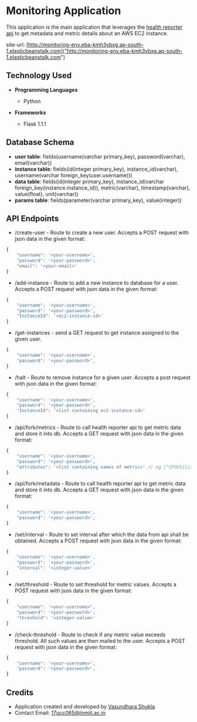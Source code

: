 # Monitoring Application

This application is the main application that leverages the [health reporter api](https://github.com/vasundharashukla/health-reporter) to get metadata
and metric details about an AWS EC2 instance.

site-url: [http://monitoring-env.eba-kmh3ybxg.ap-south-1.elasticbeanstalk.com]("http://monitoring-env.eba-kmh3ybxg.ap-south-1.elasticbeanstalk.com")

## Technology Used
- **Programming Languages**
	- Python
	
- **Frameworks**
	- Flask 1.1.1

## Database Schema

- **user table**: fields(username(varchar primary_key), password(varchar), email(varchar))
- **instance table**: fields(id(integer primary_key), instance_id(varchar), username(varchar foreign_key(user.username)))
- **data table**: fields(id(integer primary_key), instance_id(varchar foreign_key(instance.instance_id)), 
                            metric(varchar), timestamp(varchar), value(float), unit(varchar))
- **params table**: fields(parameter(varchar primary_key), value(integer))

## API Endpoints

- /create-user - Route to create a new user. Accepts a POST request with json data in the given format:
```javascript
{
    "username": '<your-username>',
    "password": '<your-password>',
    "email": '<your-email>'
}
```
- /add-instance - Route to add a new instance to database for a user. Accepts a POST request with json data in the given format:
```javascript
{
    "username": '<your-username>',
    "password": '<your-password>',
    "InstanceId": '<ec2-instance-id>'
}
```

- /get-instances - send a GET request to get instance assigned to the given user. 
```javascript
{
    "username": '<your-username>',
    "password": '<your-password>',
}
```

- /halt - Route to remove instance for a given user. Accepts a post request with json data in the given format:
```javascript
{
    "username": '<your-username>',
    "password": '<your-password>',
    "InstanceId": '<list containing ec2-instance-id>'
}
```

- /api/fork/metrics - Route to call health reporter api to get metric data and store it into db. Accepts a GET request with json data in the given format:
```javascript
{
    "username": '<your-username>',
    "password": '<your-password>',
    "attributes": '<list containing names of metric>' // eg ["CPUUtilization", "NetworkIn"]
}
```
- /api/fork/metadata - Route to call health reporter api to get metric data and store it into db. Accepts a GET request with json data in the given format:
```javascript
{
    "username": '<your-username>',
    "password": '<your-password>',
}
```
- /set/interval - Route to set interval after which the data from api shall be obtained. Accepts a POST request with json data in the given format:
```javascript
{
    "username": '<your-username>',
    "password": '<your-password>',
    "interval": '<integer-value>'
}
```
- /set/threshold - Route to set threshold for metric values. Accepts a POST request with json data in the given format:
```javascript
{
    "username": '<your-username>',
    "password": '<your-password>',
    "threshold": '<integer-value>'
}
```
- /check-threshold - Route to check if any metric value exceeds threshold. All such values are then mailed to the user. Accepts a POST request with json data in the given format:
```javascript
{
    "username": '<your-username>',
    "password": '<your-password>',
}
```
## Credits
- Application created and developed by [Vasundhara Shukla](https://github.com/Vasundharashukla/ "Vasundhara Shukla").
- Contact Email: [17ucc065@lnmiit.ac.in](mailto:17ucc065@lnmiit.ac.in "17ucc065@lnmiit.ac.in")
